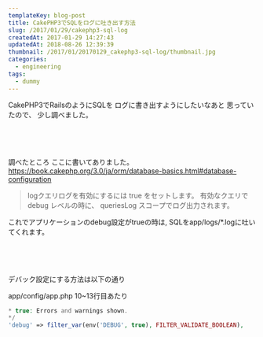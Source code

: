 ```yaml
---
templateKey: blog-post
title: CakePHP3でSQLをログに吐き出す方法
slug: /2017/01/29/cakephp3-sql-log
createdAt: 2017-01-29 14:27:43
updatedAt: 2018-08-26 12:39:39
thumbnail: /2017/01/20170129_cakephp3-sql-log/thumbnail.jpg
categories:
  - engineering
tags:
  - dummy
---
```


CakePHP3でRailsのようにSQLを
ログに書き出すようにしたいなあと
思っていたので、
少し調べました。

&nbsp;

<div class="adsense"></div>

&nbsp;

調べたところ
ここに書いてありました。
<a href="https://book.cakephp.org/3.0/ja/orm/database-basics.html#database-configuration">https://book.cakephp.org/3.0/ja/orm/database-basics.html#database-configuration</a>
<blockquote>
logクエリログを有効にするには true をセットします。
有効なクエリで debug レベルの時に、 queriesLog スコープでログ出力されます。
</blockquote>

これでアプリケーションのdebug設定がtrueの時は,
SQLをapp/logs/*.logに吐いてくれます。

&nbsp;

&nbsp;

デバック設定にする方法は以下の通り

app/config/app.php 10~13行目あたり


```php
* true: Errors and warnings shown.
*/
'debug' => filter_var(env('DEBUG', true), FILTER_VALIDATE_BOOLEAN),


```

